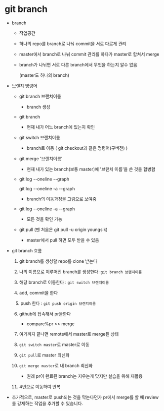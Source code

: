 # git branch

- branch 
  
  - 작업공간
  
  - 하나의 repo를 branch로 나눠 commit을 서로 다르게 관리
  
  - master에서 branch로 나눠 commit 관리를 하다가 master로 합쳐서 merge
  
  - branch가 나뉘면 서로 다른 branch에서 무엇을 하는지 알수 없음
    
    (master도 하나의 branch)

- 브랜치 명령어
  
  - git branch 브랜치이름
    
    - branch 생성
  
  - git branch 
    
    - 현재 내가 어느 branch에 있는지 확인
  
  - git switch 브랜치이름
    
    - branch로 이동 ( git checkout과 같은 명령어(구버전) )
  
  - git merge '브랜치이름' 
    
    - 현재 내가 있는 branch(보통 master)에 '브랜치 이름'을 쓴 것을 합병함
  
  - git log --oneline --graph 
    
    git log --oneline -a --graph
    
    - branch의 이동과정을 그림으로 보여줌
  
  - git log --oneline -a --graph
    
    - 모든 것을 확인 가능
  
  - git pull (맨 처음은 git pull -u origin youngsik)
    
    - master에서 pull 하면 모두 받을 수 있음

- git branch 흐름
  
  1. git branch를 생성할 repo를 clone 받는다
  
  2. 나의 이름으로 이루어진 branch를 생성한다 :`git branch 브랜치이름`
  
  3. 해당 branch로 이동한다 : `git switch 브랜치이름`
  
  4. add, commit을 한다
  
     5. push 한다 : `git push origin 브랜치이름`
  
  6. github에 접속해서 pr을한다
     
     - compare%pr >> merge
  
  7. 여기까지 끝나면 remote에서 master로 merge된 상태
  
  8. `git switch master`로 master로 이동
  
  9. `git pull`로 master 최신화
  
  10. `git merge master`로 내 branch 최신화
      
      - 원래 pr이 완료된 branch는 지우는게 맞지만 실습을 위해 재활용
  
  11. 4번으로 이동하여 반복

- 추가적으로, master로 push되는 것을 막는다던가 pr에서 merge를 할 때 review를 강제하는 작업을 추가할 수 있습니다.
